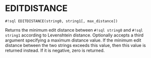 # EDITDISTANCE


`#!sql EDITDISTANCE(string0, string1[, max_distance])`

Returns the minimum edit distance between `#!sql string0` and `#!sql string1`
according to Levenshtein distance. Optionally accepts a third
argument specifying a maximum distance value. If the minimum
edit distance between the two strings exceeds this value, then
this value is returned instead. If it is negative, zero
is returned.


